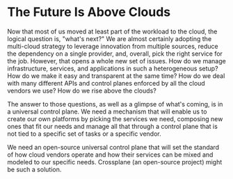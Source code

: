 # The Future Is Above Clouds

Now that most of us moved at least part of the workload to the cloud, the logical question is, "what's next?" We are almost certainly adopting the multi-cloud strategy to leverage innovation from multiple sources, reduce the dependency on a single provider, and, overall, pick the right service for the job. However, that opens a whole new set of issues. How do we manage infrastructure, services, and applications in such a heterogeneous setup? How do we make it easy and transparent at the same time? How do we deal with many different APIs and control planes enforced by all the cloud vendors we use? How do we rise above the clouds?

The answer to those questions, as well as a glimpse of what's coming, is in a universal control plane. We need a mechanism that will enable us to create our own platforms by picking the services we need, composing new ones that fit our needs and manage all that through a control plane that is not tied to a specific set of tasks or a specific vendor.

We need an open-source universal control plane that will set the standard of how cloud vendors operate and how their services can be mixed and modeled to our specific needs. Crossplane (an open-source project) might be such a solution.
